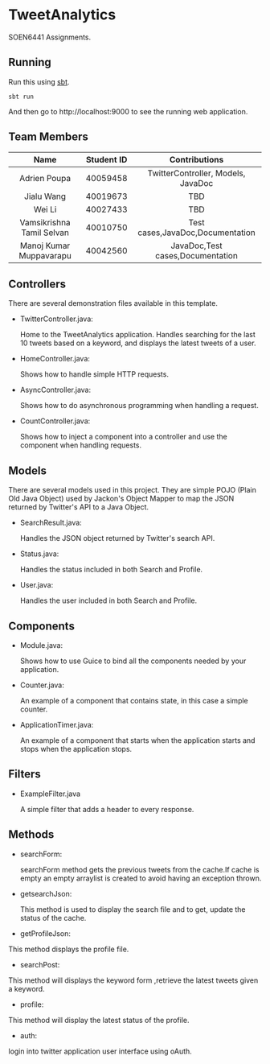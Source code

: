 # TweetAnalytics

SOEN6441 Assignments.

## Running

Run this using [sbt](http://www.scala-sbt.org/).  

```
sbt run
```

And then go to http://localhost:9000 to see the running web application.

## Team Members


| Name                      | Student ID    | Contributions                      |
| :-----------------------: |:-------------:| :---------------------------------:|
| Adrien Poupa              | 40059458      | TwitterController, Models, JavaDoc |
| Jialu Wang                | 40019673      | TBD                                |
| Wei Li                    | 40027433      | TBD                                |
| Vamsikrishna Tamil Selvan | 40010750      | Test cases,JavaDoc,Documentation   |
| Manoj Kumar Muppavarapu   | 40042560      | JavaDoc,Test cases,Documentation   |

## Controllers

There are several demonstration files available in this template.

- TwitterController.java:

  Home to the TweetAnalytics application. Handles searching for the last 10 tweets based on a keyword, 
  and displays the latest tweets of a user.

- HomeController.java:

  Shows how to handle simple HTTP requests.

- AsyncController.java:

  Shows how to do asynchronous programming when handling a request.

- CountController.java:

  Shows how to inject a component into a controller and use the component when
  handling requests.
  
## Models

There are several models used in this project. They are simple POJO (Plain Old Java Object) used by Jackon's Object Mapper to map the JSON returned by Twitter's API to a Java Object.

- SearchResult.java:

  Handles the JSON object returned by Twitter's search API.
  
- Status.java:

  Handles the status included in both Search and Profile.
  
- User.java:

  Handles the user included in both Search and Profile.

## Components

- Module.java:

  Shows how to use Guice to bind all the components needed by your application.

- Counter.java:

  An example of a component that contains state, in this case a simple counter.

- ApplicationTimer.java:

  An example of a component that starts when the application starts and stops
  when the application stops.

## Filters

- ExampleFilter.java

  A simple filter that adds a header to every response.
  
## Methods
- searchForm:

  searchForm method gets the previous tweets from the cache.If cache is empty an 
  empty arraylist is created to avoid having an exception thrown.
  
- getsearchJson:

  This method is used to display the search file and to  get, update the status of the cache.
  
- getProfileJson:

 This method displays the profile file.
 
- searchPost:

 This method will displays the keyword form ,retrieve the latest tweets given a keyword. 
 
- profile:

 This method will display the latest status of the profile.
 
- auth:

 login into twitter application user interface using oAuth.
